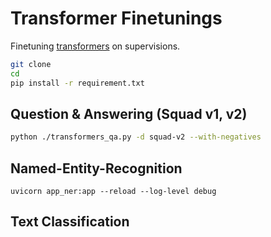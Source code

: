 # Transformer Finetunings
Finetuning [transformers](https://github.com/huggingface/transformers) on supervisions.

```bash
git clone
cd 
pip install -r requirement.txt
```

## Question & Answering (Squad v1, v2)


```bash
python ./transformers_qa.py -d squad-v2 --with-negatives
```


## Named-Entity-Recognition
```
uvicorn app_ner:app --reload --log-level debug
```


## Text Classification
